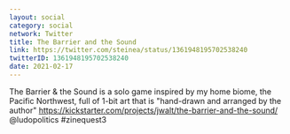 ```yaml
---
layout: social
category: social
network: Twitter
title: The Barrier and the Sound
link: https://twitter.com/steinea/status/1361948195702538240
twitterID: 1361948195702538240
date: 2021-02-17
---
```


The Barrier & the Sound is a solo game inspired by my home biome, the Pacific Northwest, full of 1-bit art that is "hand-drawn and arranged by the author" <https://kickstarter.com/projects/jwalt/the-barrier-and-the-sound/> @ludopolitics #zinequest3
